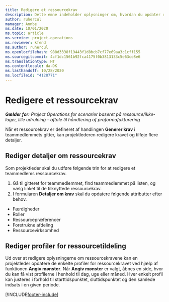 ```yaml
---
title: Redigere et ressourcekrav
description: Dette emne indeholder oplysninger om, hvordan du opdater ressourcekravsoplysninger.
author: ruhercul
manager: Annbe
ms.date: 10/01/2020
ms.topic: article
ms.service: project-operations
ms.reviewer: kfend
ms.author: ruhercul
ms.openlocfilehash: 988d3338f19443f1d8bcb7cf77e69aa3c1cff155
ms.sourcegitcommit: 4cf1dc1561b92fca4175f0b3813133c5e63ce8e6
ms.translationtype: HT
ms.contentlocale: da-DK
ms.lasthandoff: 10/28/2020
ms.locfileid: "4128771"
---
```

# <a name="edit-a-resource-requirement"></a>Redigere et ressourcekrav

_**Gælder for:** Project Operations for scenarier baseret på ressource/ikke-lager, lille udrulning - aftale til håndtering af proformafakturering_

Når et ressourcekrav er defineret af handlingen **Generer krav** i teammedlemmets gitter, kan projektlederen redigere kravet og tilføje flere detaljer.

## <a name="edit-resource-requirement-details"></a>Rediger detaljer om ressourcekrav

Som projektleder skal du udføre følgende trin for at redigere et teammedlems ressourcekrav.

1. Gå til gitteret for teammedlemmet, find teammedlemmet på listen, og vælg linket til de tilknyttede ressourcekrav.
2. I formularen **Detaljer om krav** skal du opdatere følgende attributter efter behov.

- Færdigheder
- Roller
- Ressourcepræferencer
- Foretrukne afdeling
- Ressourcevirksomhed

## <a name="edit-resource-assignment-contours"></a>Rediger profiler for ressourcetildeling

Ud over at redigere oplysningerne om ressourcekravene kan en projektleder opdatere de enkelte profiler for ressourcekravet ved hjælp af funktionen **Angiv mønster**. Når **Angiv mønster** er valgt, åbnes en side, hvor du kan få vist profilerne i henhold til dag, uge eller måned. Hver enkelt profil kan justeres i forhold til starttidspunktet, sluttidspunktet og den samlede indsats i en given periode.

[!INCLUDE[footer-include](../includes/footer-banner.md)]